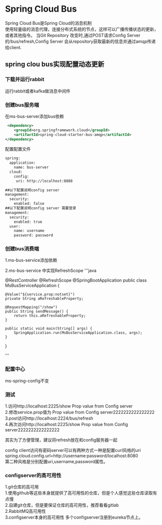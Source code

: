 # Spring Cloud  Bus
Spring Cloud  Bus是Spring Cloud的消息机制   
使用轻量级的消息代理，连接分布式系统的节点，这样可以广播传播状态的更新，或者其他指令。
当Git Repository 改变时,通过POST请求Config Server的/bus/refresh,Config Server 会从repository获取最新的信息并通过amqp传递给client.
## spring clou bus实现配置动态更新
### 下载并运行rabbit
运行rabbit或者kafka做消息中间件

### 创建bus服务端
在ms-bus-server添加bus依赖
``` xml
 <dependency>
    <groupId>org.springframework.cloud</groupId>
    <artifactId>spring-cloud-starter-bus-amqp</artifactId>
</dependency>
```
配置配置文件
``` xml
spring:
  application:
    name: bus-server
  cloud:
    config:
     uri: http://localhost:8888
 
##以下配置说明config server    
management:
  security:
    enabled: false
##以下配置说明config server 需要登录   
management:
  security:
    enabled: true
  user: 
    name: username
    password: password
```
### 创建bus消费端
1.ms-bus-service添加依赖     

2.ms-bus-service 中实现RefreshScope
'''java

@RestController
@RefreshScope
@SpringBootApplication
public class MsBusServiceApplication {

	@Value("${service.prop:notset}")
	private String aRefreshableProperty;

	@RequestMapping("/show")
	public String sendMessage() {
		return this.aRefreshableProperty;
	}

	public static void main(String[] args) {
		SpringApplication.run(MsBusServiceApplication.class, args);
	}
}

'''

### 配置中心
ms-spring-config不变

### 测试
 1.访问http://localhost:2225/show  Prop value from Config server   
 2.修改service.prop值为  Prop value from Config server2222222222222222    
 3.post访问http://localhost:2224/bus/refresh   
 4.再次访问http://localhost:2225/show Prop value from Config server2222222222222222   

其实为了方便管理，建议将refresh放在和config服务器一起

config client访问有密码server可以有两种方式一种是配置curl风格的uri
spring.cloud.config.url=http://username:password/localhost:8080      
第二种风格是分别配置uri,username,password属性。


### configserver的高可用性
1.git仓库的高可用      
1.使用github等这些本身就提供了高可用性的仓库，但是个人感觉这些仓库读取有点慢    
2.自建git仓库，但是要保证仓库的高可用性，推荐看看gitlab    
2.RabbitMQ高可用性     
 3.configserver本身的高可用性
多个configserver注册到eureka节点上。
